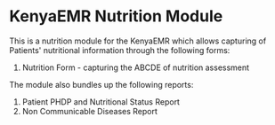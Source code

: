 KenyaEMR Nutrition Module
===============================

This is a nutrition module for the KenyaEMR which allows capturing of Patients'
nutritional information through the following forms:
1. Nutrition Form - capturing the ABCDE of nutrition assessment

The module also bundles up the following reports:
1. Patient PHDP and Nutritional Status Report
2. Non Communicable Diseases Report